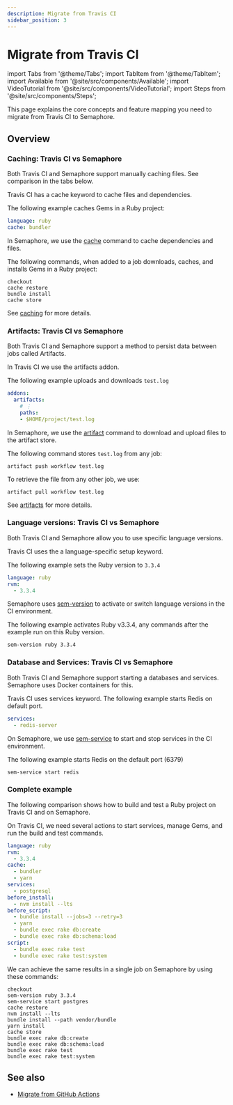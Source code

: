 ```yaml
---
description: Migrate from Travis CI
sidebar_position: 3
---
```


# Migrate from Travis CI

import Tabs from '@theme/Tabs';
import TabItem from '@theme/TabItem';
import Available from '@site/src/components/Available';
import VideoTutorial from '@site/src/components/VideoTutorial';
import Steps from '@site/src/components/Steps';

This page explains the core concepts and feature mapping you need to migrate from Travis CI to Semaphore.

## Overview

### Caching: Travis CI vs Semaphore

Both Travis CI and Semaphore support manually caching files. See comparison in the tabs below.

<Tabs groupId="editor-yaml">
<TabItem value="ga" label="Travis CI">

Travis CI has a cache keyword to cache files and dependencies.

The following example caches Gems in a Ruby project:

```yaml
language: ruby
cache: bundler
```

</TabItem>
<TabItem value="semaphore" label="Semaphore">

In Semaphore, we use the [cache](../../reference/toolbox#cache) command to cache dependencies and files.

The following commands, when added to a job downloads, caches, and installs Gems in a Ruby project:

```shell
checkout
cache restore
bundle install
cache store
```

See [caching](../../using-semaphore/optimization/cache) for more details.

</TabItem>
</Tabs>

### Artifacts: Travis CI vs Semaphore

Both Travis CI and Semaphore support a method to persist data between jobs called Artifacts.

<Tabs groupId="editor-yaml">
<TabItem value="ga" label="Travis CI">

In Travis CI we use the artifacts addon.

The following example uploads and downloads `test.log`

```yaml
addons:
  artifacts:
    # ⋮
    paths:
    - $HOME/project/test.log
```    

</TabItem>
<TabItem value="semaphore" label="Semaphore">

In Semaphore, we use the [artifact](../../reference/toolbox#artifact) command to download and upload files to the artifact store.

The following command stores `test.log` from any job:

```shell
artifact push workflow test.log
```

To retrieve the file from any other job, we use:

```shell
artifact pull workflow test.log
```

See [artifacts](../../using-semaphore/artifacts) for more details.

</TabItem>
</Tabs>

### Language versions: Travis CI vs Semaphore


Both Travis CI and Semaphore allow you to use specific language versions. 

<Tabs groupId="editor-yaml">
<TabItem value="ga" label="Travis CI">

Travis CI uses the a language-specific setup keyword. 

The following example sets the Ruby version to `3.3.4`

```yaml
language: ruby
rvm:
  - 3.3.4
```

</TabItem>
<TabItem value="semaphore" label="Semaphore">

Semaphore uses [sem-version](../../reference/toolbox#sem-version) to activate or switch language versions in the CI environment. 

The following example activates Ruby v3.3.4, any commands after the example run on this Ruby version.

```shell
sem-version ruby 3.3.4
```

</TabItem>
</Tabs>

### Database and Services: Travis CI vs Semaphore

Both Travis CI and Semaphore support starting a databases and services. Semaphore uses Docker containers for this.

<Tabs groupId="editor-yaml">
<TabItem value="ga" label="Travis CI">

Travis CI uses services keyword. The following example starts Redis on default port.

```yaml
services:
  - redis-server
```

</TabItem>
<TabItem value="semaphore" label="Semaphore">

On Semaphore, we use [sem-service](../../reference/toolbox#sem-service) to start and stop services in the CI environment.

The following example starts Redis on the default port (6379)

```shell
sem-service start redis
```
    
</TabItem>
</Tabs>

### Complete example

The following comparison shows how to build and test a Ruby project on Travis CI and on Semaphore.

<Tabs groupId="editor-yaml">
<TabItem value="ga" label="Travis CI">

On Travis CI, we need several actions to start services, manage Gems, and run the build and test commands.

```yaml
language: ruby
rvm:
  - 3.3.4
cache:
  - bundler
  - yarn
services:
  - postgresql
before_install:
  - nvm install --lts
before_script:
  - bundle install --jobs=3 --retry=3
  - yarn
  - bundle exec rake db:create
  - bundle exec rake db:schema:load
script:
  - bundle exec rake test
  - bundle exec rake test:system
```

</TabItem>
<TabItem value="semaphore" label="Semaphore">

We can achieve the same results in a single job on Semaphore by using these commands:

```shell
checkout
sem-version ruby 3.3.4
sem-service start postgres
cache restore
nvm install --lts
bundle install --path vendor/bundle
yarn install
cache store
bundle exec rake db:create
bundle exec rake db:schema:load
bundle exec rake test
bundle exec rake test:system
```

</TabItem>
</Tabs>

## See also

- [Migrate from GitHub Actions](./github-actions)